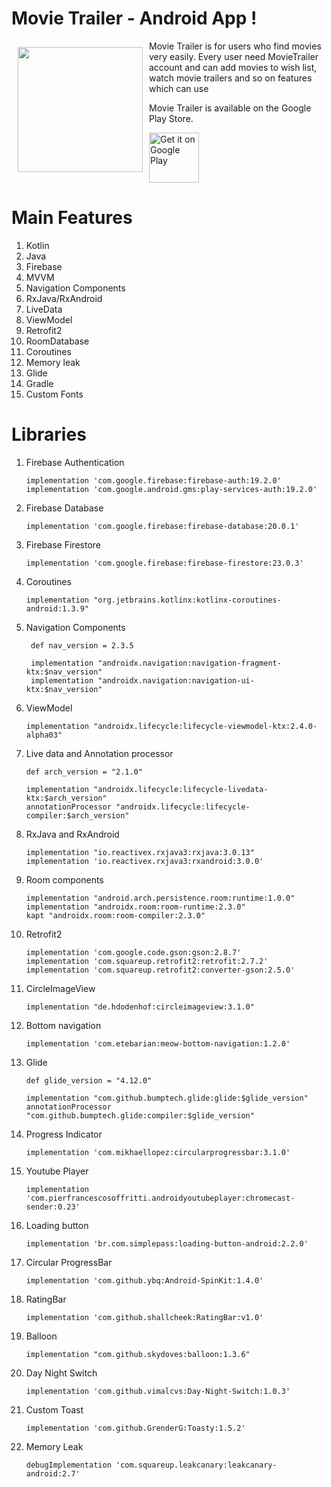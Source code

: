 # Movie Trailer - Android App !

<img src="https://user-images.githubusercontent.com/53703480/133890480-f8ff69b7-aa47-49bd-9a06-ed28d85b12ce.png" align="left"
width="200" hspace="10" vspace="10">

Movie Trailer is for users who find movies very easily. Every user need MovieTrailer account and can add movies to wish list, watch movie trailers and so on features which can use

Movie Trailer is available on the Google Play Store.

<p align="left">
<a href="https://play.google.com/store/apps/details?id=com.codingwithrufat.movietrailer">
    <img alt="Get it on Google Play"
        height="80"
        src="https://play.google.com/intl/en_us/badges/images/generic/en_badge_web_generic.png" />
</a>  
</p> 

# Main Features
1. Kotlin
2. Java
3. Firebase
4. MVVM
5. Navigation Components
6. RxJava/RxAndroid
7. LiveData
8. ViewModel
9. Retrofit2
10. RoomDatabase
11. Coroutines
12. Memory leak
13. Glide
14. Gradle
15. Custom Fonts

# Libraries
1. Firebase Authentication <br />
    ```
    implementation 'com.google.firebase:firebase-auth:19.2.0'
    implementation 'com.google.android.gms:play-services-auth:19.2.0'
    ```
2. Firebase Database<br />
    ```
    implementation 'com.google.firebase:firebase-database:20.0.1'
    ```
3. Firebase Firestore<br />
    ```
    implementation 'com.google.firebase:firebase-firestore:23.0.3'
    ```
4. Coroutines<br />
    ```
    implementation "org.jetbrains.kotlinx:kotlinx-coroutines-android:1.3.9"
    ```
5. Navigation Components<br />
    ```
     def nav_version = 2.3.5
     
     implementation "androidx.navigation:navigation-fragment-ktx:$nav_version"
     implementation "androidx.navigation:navigation-ui-ktx:$nav_version"
     ```
6. ViewModel <br />
    ```
    implementation "androidx.lifecycle:lifecycle-viewmodel-ktx:2.4.0-alpha03"
    ```
7. Live data and Annotation processor <br />
    ```
    def arch_version = "2.1.0"
    
    implementation "androidx.lifecycle:lifecycle-livedata-ktx:$arch_version"
    annotationProcessor "androidx.lifecycle:lifecycle-compiler:$arch_version"
    ```
8. RxJava and RxAndroid <br />
    ```
    implementation "io.reactivex.rxjava3:rxjava:3.0.13"
    implementation 'io.reactivex.rxjava3:rxandroid:3.0.0'
    ```
9. Room components <br />
    ```
    implementation "android.arch.persistence.room:runtime:1.0.0"
    implementation "androidx.room:room-runtime:2.3.0"
    kapt "androidx.room:room-compiler:2.3.0"
    ```
10. Retrofit2 <br />
    ```
    implementation 'com.google.code.gson:gson:2.8.7'
    implementation 'com.squareup.retrofit2:retrofit:2.7.2'
    implementation 'com.squareup.retrofit2:converter-gson:2.5.0'
    ```
11. CircleImageView <br />
    ```
    implementation "de.hdodenhof:circleimageview:3.1.0"
    ```
12. Bottom navigation <br />
    ```
    implementation 'com.etebarian:meow-bottom-navigation:1.2.0'
    ```
13. Glide <br />
    ```
    def glide_version = "4.12.0"
    
    implementation "com.github.bumptech.glide:glide:$glide_version"
    annotationProcessor "com.github.bumptech.glide:compiler:$glide_version"
    ```
14. Progress Indicator <br />
    ```
    implementation 'com.mikhaellopez:circularprogressbar:3.1.0'
    ```
15. Youtube Player <br />
    ```
    implementation 'com.pierfrancescosoffritti.androidyoutubeplayer:chromecast-sender:0.23'
    ```
16. Loading button <br />
    ```
    implementation 'br.com.simplepass:loading-button-android:2.2.0'
    ```
17. Circular ProgressBar <br />
    ```
    implementation 'com.github.ybq:Android-SpinKit:1.4.0'
    ```
18. RatingBar <br />
    ```
    implementation 'com.github.shallcheek:RatingBar:v1.0'
    ```
19. Balloon <br />
    ```
    implementation "com.github.skydoves:balloon:1.3.6"
    ```
20. Day Night Switch <br />
    ```
    implementation 'com.github.vimalcvs:Day-Night-Switch:1.0.3'
    ```
21. Custom Toast <br />
    ```
    implementation 'com.github.GrenderG:Toasty:1.5.2'
    ```
22. Memory Leak <br />
    ```
    debugImplementation 'com.squareup.leakcanary:leakcanary-android:2.7'
    ```
